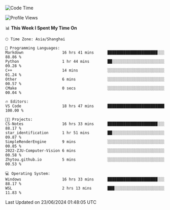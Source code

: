 <!--START_SECTION:waka-->
![Code Time](http://img.shields.io/badge/Code%20Time-1%2C801%20hrs%2053%20mins-blue)

![Profile Views](http://img.shields.io/badge/Profile%20Views-5-blue)

📊 **This Week I Spent My Time On** 

```text
🕑︎ Time Zone: Asia/Shanghai

💬 Programming Languages: 
Markdown                 16 hrs 41 mins      ██████████████████████░░░   88.86 % 
Python                   1 hr 44 mins        ██░░░░░░░░░░░░░░░░░░░░░░░   09.28 % 
C++                      14 mins             ░░░░░░░░░░░░░░░░░░░░░░░░░   01.24 % 
Other                    6 mins              ░░░░░░░░░░░░░░░░░░░░░░░░░   00.57 % 
CMake                    0 secs              ░░░░░░░░░░░░░░░░░░░░░░░░░   00.04 % 

🔥 Editors: 
VS Code                  18 hrs 47 mins      █████████████████████████   100.00 % 

🐱‍💻 Projects: 
CS-Notes                 16 hrs 33 mins      ██████████████████████░░░   88.17 % 
star_identification      1 hr 51 mins        ██░░░░░░░░░░░░░░░░░░░░░░░   09.87 % 
SimpleRenderEngine       9 mins              ░░░░░░░░░░░░░░░░░░░░░░░░░   00.85 % 
2022-ZJU-Computer-Vision 6 mins              ░░░░░░░░░░░░░░░░░░░░░░░░░   00.58 % 
Zhytou.github.io         5 mins              ░░░░░░░░░░░░░░░░░░░░░░░░░   00.53 % 

💻 Operating System: 
Windows                  16 hrs 33 mins      ██████████████████████░░░   88.17 % 
WSL                      2 hrs 13 mins       ███░░░░░░░░░░░░░░░░░░░░░░   11.83 % 
```


 Last Updated on 23/06/2024 01:48:05 UTC
<!--END_SECTION:waka-->